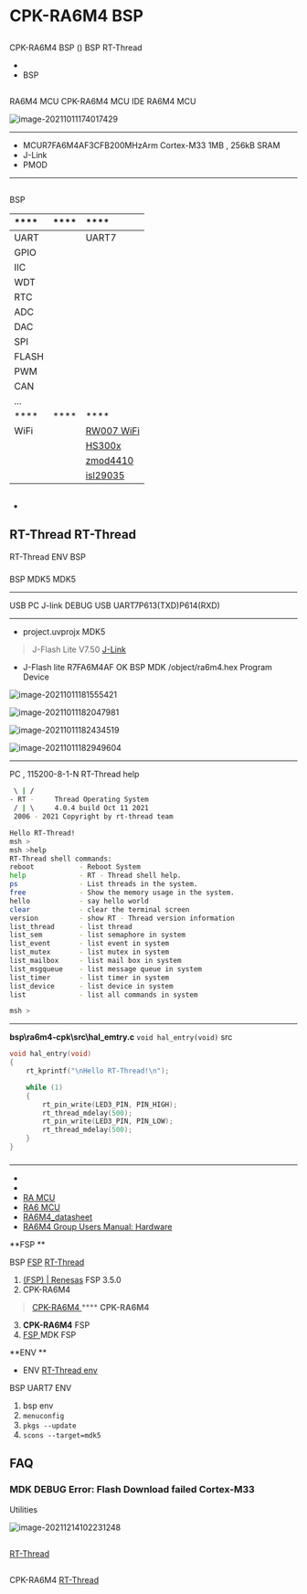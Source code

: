 #  CPK-RA6M4  BSP 

## 

 CPK-RA6M4  BSP ()  BSP RT-Thread 



- 
- BSP 

## 

 RA6M4 MCU  CPK-RA6M4 MCU  IDE RA6M4 MCU 



![image-20211011174017429](docs/picture/cpk-ra6m4.png)

 **** 

- MCUR7FA6M4AF3CFB200MHzArm Cortex-M33 1MB , 256kB SRAM
-  J-Link 
-  PMOD 

****

## 

 BSP 

| **** | **** | **** |
| :----------------- | :----------------- | :------------- |
| UART               |                | UART7  |
| GPIO               |                |                |
| IIC                |                |            |
| WDT                |                |                |
| RTC                |                |                |
| ADC                |                |                |
| DAC                |                |                |
| SPI                |                |                |
| FLASH              |                |                |
| PWM                |                |                |
| CAN                |                |                |
| ...      |                    |                |
| **** | **** | **** |
| WiFi      |         |  [RW007 WiFi ](https://github.com/RT-Thread-packages/rw007)  |
|    |        |  [HS300x ](https://github.com/Guozhanxin/hs300x) |
|  |  | [zmod4410 ](https://github.com/ShermanShao/zmod4410) |
|  |  | [isl29035](https://github.com/ShermanShao/isl29035) |


## 



- 

   RT-Thread  RT-Thread  
- 

   RT-Thread  ENV  BSP 

### 

 BSP  MDK5  MDK5 

****

 USB  PC J-link  DEBUG  USB  UART7P613(TXD)P614(RXD)

****

-  project.uvprojx  MDK5 

>  J-Flash Lite  V7.50 [J-Link ](https://www.segger.com/downloads/jlink/)

-  J-Flash lite  R7FA6M4AF OK  BSP  MDK  /object/ra6m4.hex  Program Device 

![image-20211011181555421](docs/picture/jflash1.png)

![image-20211011182047981](docs/picture/jflash2.png)

![image-20211011182434519](docs/picture/jflash.png)

![image-20211011182949604](docs/picture/jflash3.png)

****



 PC , 115200-8-1-N RT-Thread  help 

```bash
 \ | /
- RT -     Thread Operating System
 / | \     4.0.4 build Oct 11 2021
 2006 - 2021 Copyright by rt-thread team

Hello RT-Thread!
msh >
msh >help
RT-Thread shell commands:
reboot           - Reboot System
help             - RT - Thread shell help.
ps               - List threads in the system.
free             - Show the memory usage in the system.
hello            - say hello world
clear            - clear the terminal screen
version          - show RT - Thread version information
list_thread      - list thread
list_sem         - list semaphore in system
list_event       - list event in system
list_mutex       - list mutex in system
list_mailbox     - list mail box in system
list_msgqueue    - list message queue in system
list_timer       - list timer in system
list_device      - list device in system
list             - list all commands in system

msh > 
```

****

 **bsp\ra6m4-cpk\src\hal_emtry.c**   `void hal_entry(void)`  src 

```c
void hal_entry(void)
{
    rt_kprintf("\nHello RT-Thread!\n");

    while (1)
    {
        rt_pin_write(LED3_PIN, PIN_HIGH);
        rt_thread_mdelay(500);
        rt_pin_write(LED3_PIN, PIN_LOW);
        rt_thread_mdelay(500);
    }
}
```

### 

****

- [](https://www2.renesas.cn/cn/zh/products/microcontrollers-microprocessors/ra-cortex-m-mcus/cpk-ra6m4-evaluation-board)
- [](https://www2.renesas.cn/cn/zh/document/mah/1527156?language=zh&r=1527191)
- [RA MCU ](https://www2.renesas.cn/cn/zh/document/gde/1520091)
- [RA6 MCU ](https://www2.renesas.cn/cn/zh/document/apn/ra6-quick-design-guide)
- [RA6M4_datasheet](https://www2.renesas.cn/cn/zh/document/dst/ra6m4-group-datasheet)
- [RA6M4 Group Users Manual: Hardware](https://www2.renesas.cn/cn/zh/document/man/ra6m4-group-user-s-manual-hardware)

**FSP **

 BSP  [FSP](https://www2.renesas.cn/jp/zh/software-tool/flexible-software-package-fsp#document) [RT-Thread ](https://club.rt-thread.org/)

1. [ (FSP) | Renesas](https://www.renesas.com/cn/zh/software-tool/flexible-software-package-fsp) FSP 3.5.0 
2.  CPK-RA6M4 
> [ CPK-RA6M4 ](https://www2.renesas.cn/jp/zh/products/microcontrollers-microprocessors/ra-cortex-m-mcus/cpk-ra6m4-evaluation-board)**** **CPK-RA6M4**
3.  **CPK-RA6M4** FSP [](https://www2.renesas.cn/document/ppt/1527171?language=zh&r=1527191)
4. [ FSP ](./docs/FSP.md) MDK  FSP 

**ENV **

-  ENV [RT-Thread env ](https://www.rt-thread.org/document/site/#/development-tools/env/env)

 BSP  UART7  ENV 


1.  bsp  env 
2. `menuconfig`
3. `pkgs --update`
4. `scons --target=mdk5` 


## FAQ

###  MDK  DEBUG   Error: Flash Download failed Cortex-M33 

 Utilities 

![image-20211214102231248](docs/picture/readme_faq1.png)

## 

  [RT-Thread ](https://club.rt-thread.org/)

## 

 CPK-RA6M4  [ RT-Thread ](https://www.rt-thread.org/document/site/#/rt-thread-version/rt-thread-standard/development-guide/github/github)
